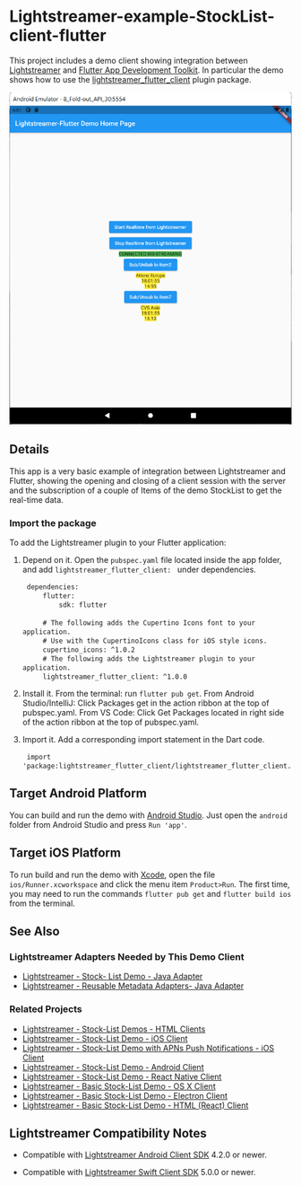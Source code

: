# Lightstreamer-example-StockList-client-flutter

This project includes a demo client showing integration between [Lightstreamer](https://lightstreamer.com/) and [Flutter App Development Toolkit](https://flutter.dev/).
In particular the demo shows how to use the [lightstreamer_flutter_client](https://pub.dev/packages/lightstreamer_flutter_client) plugin package.

![screenshot](screen_large.png)<br>

## Details

This app is a very basic example of integration between Lightstreamer and Flutter, showing the opening and closing of a client session with the server
and the subscription of a couple of Items of the demo StockList to get the real-time data.

### Import the package

To add the Lightstreamer plugin to your Flutter application:

1. Depend on it. Open the `pubspec.yaml` file located inside the app folder, and add `lightstreamer_flutter_client: ` under dependencies.

        dependencies:
            flutter:
                sdk: flutter

            # The following adds the Cupertino Icons font to your application.
            # Use with the CupertinoIcons class for iOS style icons.
            cupertino_icons: ^1.0.2
            # The following adds the Lightstreamer plugin to your application.
            lightstreamer_flutter_client: ^1.0.0

2. Install it. From the terminal: run `flutter pub get`. From Android Studio/IntelliJ: Click Packages get in the action ribbon at the top of pubspec.yaml. From VS Code: Click Get Packages located in right side of the action ribbon at the top of pubspec.yaml.

3. Import it. Add a corresponding import statement in the Dart code.

        import 'package:lightstreamer_flutter_client/lightstreamer_flutter_client.dart';


## Target Android Platform

You can build and run the demo with [Android Studio](https://developer.android.com/studio).
Just open the `android` folder from Android Studio and press `Run 'app'`.

## Target iOS Platform

To run build and run the demo with [Xcode](https://developer.apple.com/xcode/), open the file `ios/Runner.xcworkspace` and click the menu item `Product>Run`. The first time, you may need to run the commands `flutter pub get` and `flutter build ios` from the terminal.

## See Also

### Lightstreamer Adapters Needed by This Demo Client

* [Lightstreamer - Stock- List Demo - Java Adapter](https://github.com/Lightstreamer/Lightstreamer-example-Stocklist-adapter-java)
* [Lightstreamer - Reusable Metadata Adapters- Java Adapter](https://github.com/Lightstreamer/Lightstreamer-example-ReusableMetadata-adapter-java)

### Related Projects

* [Lightstreamer - Stock-List Demos - HTML Clients](https://github.com/Lightstreamer/Lightstreamer-example-Stocklist-client-javascript)
* [Lightstreamer - Stock-List Demo - iOS Client](https://github.com/Lightstreamer/Lightstreamer-example-StockList-client-ios)
* [Lightstreamer - Stock-List Demo with APNs Push Notifications - iOS Client](https://github.com/Lightstreamer/Lightstreamer-example-MPNStockList-client-ios)
* [Lightstreamer - Stock-List Demo - Android Client](https://github.com/Lightstreamer/Lightstreamer-example-AdvStockList-client-android)
* [Lightstreamer - Stock-List Demo - React Native Client](https://github.com/Lightstreamer/Lightstreamer-example-StockList-client-reactnative)
* [Lightstreamer - Basic Stock-List Demo - OS X Client](https://github.com/Lightstreamer/Lightstreamer-example-StockList-client-osx)
* [Lightstreamer - Basic Stock-List Demo - Electron Client](https://github.com/Lightstreamer/Lightstreamer-example-StockList-client-electron)
* [Lightstreamer - Basic Stock-List Demo - HTML (React) Client](https://github.com/Lightstreamer/Lightstreamer-example-StockList-client-react)

## Lightstreamer Compatibility Notes

* Compatible with [Lightstreamer Android Client SDK](https://search.maven.org/artifact/com.lightstreamer/ls-android-client/4.2.5/jar) 4.2.0 or newer.

* Compatible with [Lightstreamer Swift Client SDK](https://github.com/Lightstreamer/Lightstreamer-lib-client-swift) 5.0.0 or newer.